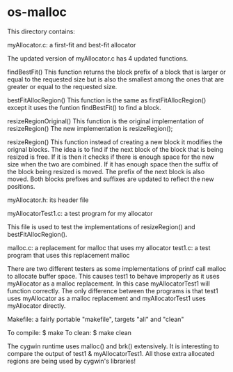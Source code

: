 # os-malloc
This directory contains:

myAllocator.c: a first-fit and best-fit allocator

The updated version of myAllocator.c has 4 updated functions.

findBestFit()
This function returns the block prefix of a block that is
larger or equal to the requested size but is also the smallest
among the ones that are greater or equal to the requested size.

bestFitAllocRegion()
This function is the same as firstFitAllocRegion() except it
uses the funtion findBestFit() to find a block.

resizeRegionOriginal()
This function is the original implementation of resizeRegion()
The new implementation is resizeRegion();

resizeRegion()
This function instead of creating a new block it modifies the
orignal blocks. The idea is to find if the next block of the
block that is being resized is free. If it is then it checks
if there is enough space for the new size when the two are combined.
If it has enough space then the suffix of the block being resized
is moved. The prefix of the next block is also moved. Both
blocks prefixes and suffixes are updated to reflect the new positions.

myAllocator.h: its header file

myAllocatorTest1.c: a test program for my allocator

This file is used to test the implementations of resizeRegion() and
bestFitAllocRegion().

malloc.c: a replacement for malloc that uses my allocator
test1.c: a test program that uses this replacement malloc



There are two different testers as some implementations of printf
call malloc to allocate buffer space. This causes test1 to behave
improperly as it uses myAllocator as a malloc replacement. In this
case myAllocatorTest1 will function correctly. The only difference
between the programs is that test1 uses myAllocator as a malloc
replacement and myAllocatorTest1 uses myAllocator directly.

Makefile: a fairly portable "makefile", targets "all" and "clean"

To compile: 
 $ make 
To clean:
 $ make clean

The cygwin runtime uses malloc() and brk() extensively.  It is
interesting to compare the output of test1 & myAllocatorTest1.  All
those extra allocated regions are being used by cygwin's libraries!

